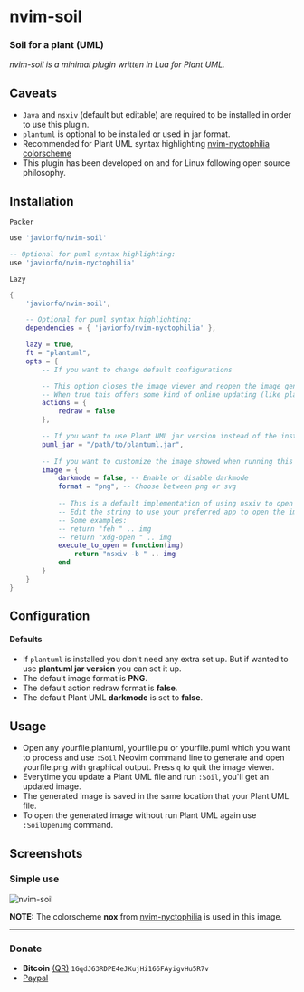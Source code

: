 # nvim-soil
### Soil for a plant (UML)
*nvim-soil is a minimal plugin written in Lua for Plant UML.*

## Caveats
- `Java` and `nsxiv` (default but editable) are required to be installed in order to use this plugin.
- `plantuml` is optional to be installed or used in jar format.
- Recommended for Plant UML syntax highlighting [nvim-nyctophilia colorscheme](https://github.com/javiorfo/nvim-nyctophilia)
- This plugin has been developed on and for Linux following open source philosophy.

## Installation
`Packer`
```lua
use 'javiorfo/nvim-soil'

-- Optional for puml syntax highlighting:
use 'javiorfo/nvim-nyctophilia'
```
`Lazy`
```lua
{ 
    'javiorfo/nvim-soil',

    -- Optional for puml syntax highlighting:
    dependencies = { 'javiorfo/nvim-nyctophilia' },

    lazy = true,
    ft = "plantuml",
    opts = {
        -- If you want to change default configurations

        -- This option closes the image viewer and reopen the image generated
        -- When true this offers some kind of online updating (like plantuml web server)
        actions = {
            redraw = false 
        },

        -- If you want to use Plant UML jar version instead of the installed version
        puml_jar = "/path/to/plantuml.jar",
        
        -- If you want to customize the image showed when running this plugin
        image = {
            darkmode = false, -- Enable or disable darkmode
            format = "png", -- Choose between png or svg
    
            -- This is a default implementation of using nsxiv to open the resultant image
            -- Edit the string to use your preferred app to open the image (as if it were a command line)
            -- Some examples:
            -- return "feh " .. img
            -- return "xdg-open " .. img
            execute_to_open = function(img) 
                return "nsxiv -b " .. img
            end
        }
    }
}
```

## Configuration
#### Defaults
- If `plantuml` is installed you don't need any extra set up. But if wanted to use **plantuml jar version** you can set it up.
- The default image format is **PNG**. 
- The default action redraw format is **false**. 
- The default Plant UML **darkmode** is set to **false**. 

## Usage
- Open any yourfile.plantuml, yourfile.pu or yourfile.puml which you want to process and use `:Soil` Neovim command line to generate and open yourfile.png with graphical output. Press `q` to quit the image viewer.
- Everytime you update a Plant UML file and run `:Soil`, you'll get an updated image.
- The generated image is saved in the same location that your Plant UML file.
- To open the generated image without run Plant UML again use `:SoilOpenImg` command.

## Screenshots
### Simple use

<img src="https://github.com/javiorfo/img/blob/master/nvim-soil/soil2.gif?raw=true" alt="nvim-soil"/>

**NOTE:** The colorscheme **nox** from [nvim-nyctophilia](https://github.com/javiorfo/nvim-nyctophilia) is used in this image.

---

### Donate
- **Bitcoin** [(QR)](https://raw.githubusercontent.com/javiorfo/img/master/crypto/bitcoin.png)  `1GqdJ63RDPE4eJKujHi166FAyigvHu5R7v`
- [Paypal](https://www.paypal.com/donate/?hosted_button_id=FA7SGLSCT2H8G)
